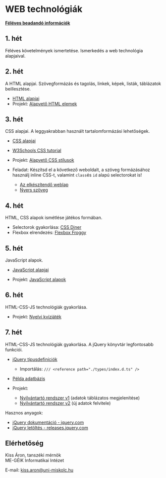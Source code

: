 # WEB technológiák

[**Féléves beadandó információk**](midterm-task.md)

## 1. hét
Féléves követelmények ismertetése. Ismerkedés a web technológia alapjaival.

## 2. hét
A HTML alapjai. Szövegformázás és tagolás, linkek, képek, listák, táblázatok beillesztése.

* [HTML alapjai](01_html.md)
* Projekt: [Alapvető HTML elemek](https://github.com/aron123/webtech/blob/main/01_html/index.html)

## 3. hét
CSS alapjai. A leggyakrabban használt tartalomformázási lehetőségek.

* [CSS alapjai](02_css.md)
* [W3Schools CSS tutorial](https://www.w3schools.com/css/)

* Projekt: [Alapvető CSS stílusok](https://github.com/aron123/webtech/tree/main/02_css)

* Feladat: Készítsd el a következő weboldalt, a szöveg formázásához használj inline CSS-t, valamint `class`és `id` alapú selectorokat is!
    * [Az elkészítendő weblap](https://raw.githubusercontent.com/aron123/webtech/main/imgs/neumann.png)
    * [Nyers szöveg](https://raw.githubusercontent.com/aron123/webtech/main/data/neumann.txt)
 
## 4. hét
HTML, CSS alapok ismétlése játékos formában.

* Selectorok gyakorlása: [CSS Diner](https://flukeout.github.io/)
* Flexbox elrendezés: [Flexbox Froggy](http://flexboxfroggy.com/#hu)

## 5. hét
JavaScript alapok.

* [JavaScript alapjai](03_js.md)

* Projekt: [JavaScript alapok](https://github.com/aron123/webtech/tree/main/03_js)

## 6. hét
HTML-CSS-JS technológiák gyakorlása.

* Projekt: [Nyelvi kvízjáték](https://github.com/aron123/webtech/tree/main/04_language-quiz)

## 7. hét
HTML-CSS-JS technológiák gyakorlása. A jQuery könyvtár legfontosabb funkciói.

* [jQuery típusdefiníciók](https://raw.githubusercontent.com/aron123/webtech/main/assets/jquery-types.zip)
    * Importálás: `/// <reference path="./types/index.d.ts" />`

* [Példa adatbázis](https://raw.githubusercontent.com/aron123/webtech/main/assets/users.js)

* Projekt:
    - [Nyilvántartó rendszer v1](https://raw.githubusercontent.com/aron123/webtech/main/assets/05_jquery_v1.zip) (adatok táblázatos megjelenítése)
    - [Nyilvántartó rendszer v2](https://raw.githubusercontent.com/aron123/webtech/main/assets/05_jquery_v2.zip) (új adatok felvitele)

Hasznos anyagok:
* [jQuery dokumentáció - jquery.com](https://jquery.com/)
* [jQuery letöltés - releases.jquery.com](https://releases.jquery.com/)

## Elérhetőség
Kiss Áron, tanszéki mérnök<br>
ME-GÉIK Informatikai Intézet

E-mail: kiss.aron@uni-miskolc.hu
